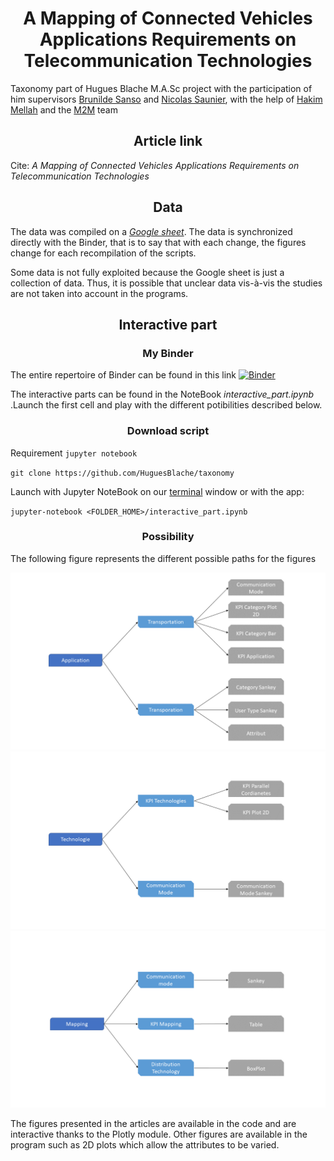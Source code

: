 <!DOCTYPE html>

<html>

<head>

<meta charset="utf-8">


</head>

<body>



<h1 align="center">A Mapping of Connected Vehicles Applications Requirements on Telecommunication Technologies</h1>

Taxonomy part of Hugues Blache M.A.Sc project with the participation of him supervisors <a href="https://www.polymtl.ca/expertises/en/sanso-brunilde">Brunilde Sanso</a> and <a href="https://www.polymtl.ca/expertises/en/saunier-nicolas">Nicolas Saunier</a>, with the help of <a href="https://www.concordia.ca/ginacody/computer-science-software-eng/faculty.html?fpid=hakim-mellah">Hakim Mellah</a> and the <a href="https://www.trafficm2modelling.com/home">M2M</a> team

<h2 align="center">Article link</h2>

Cite: <i> A Mapping of Connected Vehicles Applications Requirements on Telecommunication Technologies </i>

<h2 align="center">Data</h2>

The data was compiled on a <i> <a href="https://docs.google.com/spreadsheets/d/1OfUOVvTzfcZZhlYli21-WmcEfmikRiymsMdYXG2SAA4/edit#gid=386603968">Google sheet</a></i>. The data is synchronized directly with the Binder, that is to say that with each change, the figures change for each recompilation of the scripts. 

Some data is not fully exploited because the Google sheet is just a collection of data. Thus, it is possible that unclear data vis-à-vis the studies are not taken into account in the programs. 

<h2 align="center">Interactive part</h2>

<h3 align="center">My Binder</h3>



The entire repertoire of Binder can be found in this link [![Binder](https://mybinder.org/badge_logo.svg)](https://mybinder.org/v2/gh/HuguesBlache/taxonomy/HEAD)


The interactive parts can be found in the NoteBook <i>interactive_part.ipynb</i> .Launch the first cell and play with the different potibilities described below. 

<h3 align="center">Download script</h3>

Requirement `jupyter notebook`

`git clone https://github.com/HuguesBlache/taxonomy`

Launch with Jupyter NoteBook on our <a href="https://jupyter-notebook-beginner-guide.readthedocs.io/en/latest/execute.html#running-the-jupyter-notebook">terminal<a> window or with the app:

`jupyter-notebook <FOLDER_HOME>/interactive_part.ipynb`

<h3 align="center">Possibility</h3>

The following figure represents the different possible paths for the figures 
<p align="center">
  <img src="https://github.com/HuguesBlache/taxonomy/blob/master/Image/interactive_cheminement/Diapositive1.PNG">
  <img src="https://github.com/HuguesBlache/taxonomy/blob/master/Image/interactive_cheminement/Diapositive2.PNG">
  <img src="https://github.com/HuguesBlache/taxonomy/blob/master/Image/interactive_cheminement/Diapositive3.PNG">
</p>

The figures presented in the articles are available in the code and are interactive thanks to the Plotly module. Other figures are available in the program such as 2D plots which allow the attributes to be varied. 
</body>
